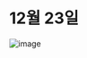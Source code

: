 # 12월 23일

![image](https://user-images.githubusercontent.com/96330958/147183572-eaac05d2-5f43-4e23-ab0f-0dc92fcd7dc0.png)
